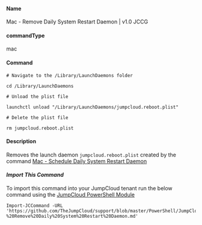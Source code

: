 #### Name

Mac - Remove Daily System Restart Daemon | v1.0 JCCG

#### commandType

mac

#### Command

```
# Navigate to the /Library/LaunchDaemons folder

cd /Library/LaunchDaemons

# Unload the plist file

launchctl unload "/Library/LaunchDaemons/jumpcloud.reboot.plist"

# Delete the plist file

rm jumpcloud.reboot.plist
```

#### Description

Removes the launch daemon `jumpcloud.reboot.plist` created by the command [Mac - Schedule Daily System Restart Daemon](https://github.com/TheJumpCloud/support/blob/master/PowerShell/JumpCloud%20Commands%20Gallery/Mac%20Commands/LaunchDaemons/Mac%20-%20Schedule%20Daily%20System%20Restart%20Daemon.md)

#### *Import This Command*

To import this command into your JumpCloud tenant run the below command using the [JumpCloud PowerShell Module](https://github.com/TheJumpCloud/support/wiki/Installing-the-JumpCloud-PowerShell-Module)

```
Import-JCCommand -URL 'https://github.com/TheJumpCloud/support/blob/master/PowerShell/JumpCloud%20Commands%20Gallery/Mac%20Commands/LaunchDaemons/Mac%20-%20Remove%20Daily%20System%20Restart%20Daemon.md'
```
